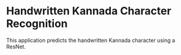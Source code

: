 # Handwritten Kannada Character Recognition

This application predicts the handwritten Kannada character using a ResNet.